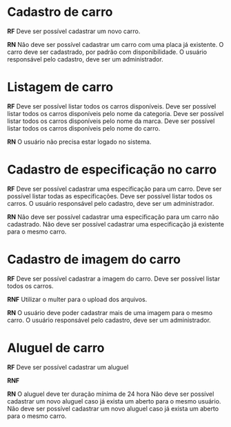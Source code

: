 # Cadastro de carro

**RF**
Deve ser possível cadastrar um novo carro.

**RN**
Não deve ser possível cadastrar um carro com uma placa já existente.
O carro deve ser cadastrado, por padrão com disponibilidade.
O usuário responsável pelo cadastro, deve ser um administrador.

# Listagem de carro

**RF**
Deve ser possível listar todos os carros disponíveis.
Deve ser possível listar todos os carros disponíveis pelo nome da categoria.
Deve ser possível listar todos os carros disponíveis pelo nome da marca.
Deve ser possível listar todos os carros disponíveis pelo nome do carro.

**RN**
O usuário não precisa estar logado no sistema.

# Cadastro de especificação no carro

**RF**
Deve ser possível cadastrar uma especificação para um carro.
Deve ser possível listar todas as especificações.
Deve ser possível listar todos os carros.
O usuário responsável pelo cadastro, deve ser um administrador.

**RN**
Não deve ser possível cadastrar uma especificação para um carro não cadastrado.
Não deve ser possível cadastrar uma especificação já existente para o mesmo carro.

# Cadastro de imagem do carro

**RF**
Deve ser possível cadastrar a imagem do carro.
Deve ser possível listar todos os carros.

**RNF**
Utilizar o multer para o upload dos arquivos.

**RN**
O usuário deve poder cadastrar mais de uma imagem para o mesmo carro.
O usuário responsável pelo cadastro, deve ser um administrador.

# Aluguel de carro

**RF**
Deve ser possível cadastrar um aluguel

**RNF**

**RN**
O aluguel deve ter duração mínima de 24 hora
Não deve ser possível cadastrar um novo aluguel caso já exista um aberto para o mesmo usuário.
Não deve ser possível cadastrar um novo aluguel caso já exista um aberto para o mesmo carro.

